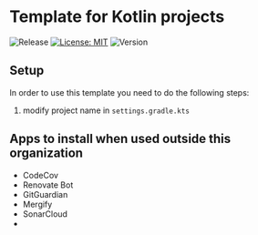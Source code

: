 # Template for Kotlin projects

![Release](https://github.com/smartoperatingblock/kotlin-template-project/actions/workflows/build-and-deploy.yml/badge.svg?style=plastic)
[![License: MIT](https://img.shields.io/badge/License-MIT-yellow.svg?style=plastic)](https://opensource.org/licenses/MIT)
![Version](https://img.shields.io/github/v/release/smartoperatingblock/kotlin-template-project?style=plastic)


## Setup

In order to use this template you need to do the following steps:
1. modify project name in `settings.gradle.kts`
<!--
2. [Optional] set up branch protection and a Personal Access Token and modify it in the `release` job for `semantic release`([more here](https://semantic-release.gitbook.io/semantic-release/recipes/ci-configurations/github-actions#pushing-package.json-changes-to-a-master-branch))
-->

## Apps to install when used outside this organization
- CodeCov
- Renovate Bot
- GitGuardian
- Mergify
- SonarCloud
- 
